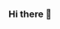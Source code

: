 ### Hi there 👋

<!--
**mojtaba-ghasemi/mojtaba-ghasemi** is a ✨ _special_ ✨ repository because its `README.md` (this file) appears on your GitHub profile.

Here are some ideas to get you started:

- 🔭 I’m currently working on a Java backend application
- 🌱 I’m currently learning Java new technologies
- 👯 I’m looking to collaborate on github examples
- 🤔 I’m looking for help with ...
- 💬 Ask me about ...
- 📫 How to reach me: ...
- 😄 Pronouns: ...
- ⚡ Fun fact: ...
-->
